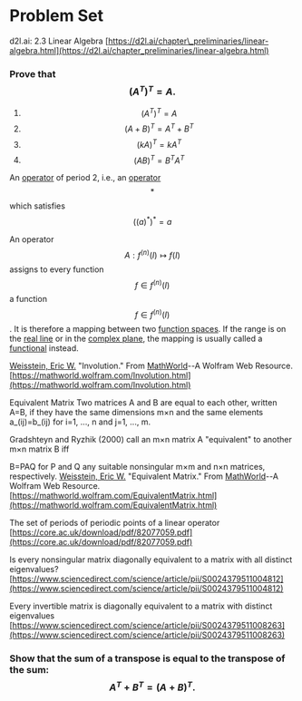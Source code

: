 # Problem Set

d2l.ai: 2.3 Linear Algebra [https://d2l.ai/chapter\_preliminaries/linear-algebra.html](https://d2l.ai/chapter_preliminaries/linear-algebra.html)

### Prove that $$(A^T)^T = A.$$

1. $$(A^T)^T = A$$
2. $$(A+B)^T = A^T+B^T$$
3. $$(kA)^T = kA^T$$
4. $$(AB)^T = B^T A^T$$

An [operator](https://mathworld.wolfram.com/Operator.html) of period 2, i.e., an [operator](https://mathworld.wolfram.com/Operator.html) $$*$$ which satisfies $$((a)^*)^*=a$$ 

An operator $$A:f^{(n)} (I) \mapsto f(I)$$assigns to every function $$f \in f^{(n)} (I)$$a function $$f \in f^{(n)} (I)$$. It is therefore a mapping between two [function spaces](https://mathworld.wolfram.com/FunctionSpace.html). If the range is on the [real line](https://mathworld.wolfram.com/RealLine.html) or in the [complex plane](https://mathworld.wolfram.com/ComplexPlane.html), the mapping is usually called a [functional](https://mathworld.wolfram.com/Functional.html) instead.

[Weisstein, Eric W.](https://mathworld.wolfram.com/about/author.html) "Involution." From [MathWorld](https://mathworld.wolfram.com/)--A Wolfram Web Resource. [https://mathworld.wolfram.com/Involution.html](https://mathworld.wolfram.com/Involution.html) 

Equivalent Matrix Two matrices A and B are equal to each other, written A=B, if they have the same dimensions m×n and the same elements a_\(ij\)=b_\(ij\) for i=1, ..., n and j=1, ..., m.

Gradshteyn and Ryzhik \(2000\) call an m×n matrix A "equivalent" to another m×n matrix B iff

B=PAQ for P and Q any suitable nonsingular m×m and n×n matrices, respectively.  [Weisstein, Eric W.](https://mathworld.wolfram.com/about/author.html) "Equivalent Matrix." From [MathWorld](https://mathworld.wolfram.com/)--A Wolfram Web Resource. [https://mathworld.wolfram.com/EquivalentMatrix.html](https://mathworld.wolfram.com/EquivalentMatrix.html)

The set of periods of periodic points of a linear operator [https://core.ac.uk/download/pdf/82077059.pdf](https://core.ac.uk/download/pdf/82077059.pdf)

Is every nonsingular matrix diagonally equivalent to a matrix with all distinct eigenvalues? [https://www.sciencedirect.com/science/article/pii/S0024379511004812](https://www.sciencedirect.com/science/article/pii/S0024379511004812)

Every invertible matrix is diagonally equivalent to a matrix with distinct eigenvalues [https://www.sciencedirect.com/science/article/pii/S0024379511008263](https://www.sciencedirect.com/science/article/pii/S0024379511008263)

### Show that the sum of a transpose is equal to the transpose of the sum: $$A^T + B^T = (A+B)^T.$$ 



